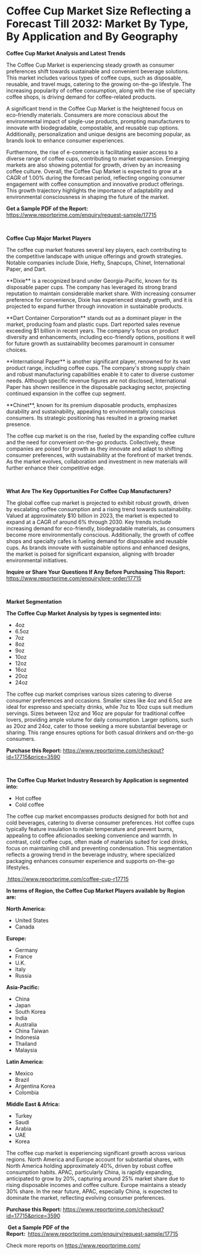 <p><h1>Coffee Cup Market Size Reflecting a Forecast Till 2032: Market By Type, By Application and By Geography</h1></p><p><strong>Coffee Cup Market Analysis and Latest Trends</strong></p>
<p><p>The Coffee Cup Market is experiencing steady growth as consumer preferences shift towards sustainable and convenient beverage solutions. This market includes various types of coffee cups, such as disposable, reusable, and travel mugs, catering to the growing on-the-go lifestyle. The increasing popularity of coffee consumption, along with the rise of specialty coffee shops, is driving demand for coffee-related products.</p><p>A significant trend in the Coffee Cup Market is the heightened focus on eco-friendly materials. Consumers are more conscious about the environmental impact of single-use products, prompting manufacturers to innovate with biodegradable, compostable, and reusable cup options. Additionally, personalization and unique designs are becoming popular, as brands look to enhance consumer experiences.</p><p>Furthermore, the rise of e-commerce is facilitating easier access to a diverse range of coffee cups, contributing to market expansion. Emerging markets are also showing potential for growth, driven by an increasing coffee culture. Overall, the Coffee Cup Market is expected to grow at a CAGR of 1.00% during the forecast period, reflecting ongoing consumer engagement with coffee consumption and innovative product offerings. This growth trajectory highlights the importance of adaptability and environmental consciousness in shaping the future of the market.</p></p>
<p><strong>Get a Sample PDF of the Report:&nbsp;</strong> <a href="https://www.reportprime.com/enquiry/request-sample/17715?utm_campaign=2769&utm_medium=2&utm_source=Github&utm_content=ia&utm_term=18032025&utm_id=coffee-cup">https://www.reportprime.com/enquiry/request-sample/17715</a></p>
<p>&nbsp;</p>
<p><strong>Coffee Cup Major Market Players</strong></p>
<p><p>The coffee cup market features several key players, each contributing to the competitive landscape with unique offerings and growth strategies. Notable companies include Dixie, Hefty, Snapcups, Chinet, International Paper, and Dart. </p><p>**Dixie** is a recognized brand under Georgia-Pacific, known for its disposable paper cups. The company has leveraged its strong brand reputation to maintain considerable market share. With increasing consumer preference for convenience, Dixie has experienced steady growth, and it is projected to expand further through innovation in sustainable products.</p><p>**Dart Container Corporation** stands out as a dominant player in the market, producing foam and plastic cups. Dart reported sales revenue exceeding $1 billion in recent years. The company's focus on product diversity and enhancements, including eco-friendly options, positions it well for future growth as sustainability becomes paramount in consumer choices.</p><p>**International Paper** is another significant player, renowned for its vast product range, including coffee cups. The company's strong supply chain and robust manufacturing capabilities enable it to cater to diverse customer needs. Although specific revenue figures are not disclosed, International Paper has shown resilience in the disposable packaging sector, projecting continued expansion in the coffee cup segment.</p><p>**Chinet**, known for its premium disposable products, emphasizes durability and sustainability, appealing to environmentally conscious consumers. Its strategic positioning has resulted in a growing market presence.</p><p>The coffee cup market is on the rise, fueled by the expanding coffee culture and the need for convenient on-the-go products. Collectively, these companies are poised for growth as they innovate and adapt to shifting consumer preferences, with sustainability at the forefront of market trends. As the market evolves, collaboration and investment in new materials will further enhance their competitive edge.</p></p>
<p>&nbsp;</p>
<p><strong>What Are The Key Opportunities For Coffee Cup Manufacturers?</strong></p>
<p><p>The global coffee cup market is projected to exhibit robust growth, driven by escalating coffee consumption and a rising trend towards sustainability. Valued at approximately $10 billion in 2023, the market is expected to expand at a CAGR of around 6% through 2030. Key trends include increasing demand for eco-friendly, biodegradable materials, as consumers become more environmentally conscious. Additionally, the growth of coffee shops and specialty cafes is fueling demand for disposable and reusable cups. As brands innovate with sustainable options and enhanced designs, the market is poised for significant expansion, aligning with broader environmental initiatives.</p></p>
<p><strong>Inquire or Share Your Questions If Any Before Purchasing This Report:</strong> <a href="https://www.reportprime.com/enquiry/pre-order/17715?utm_campaign=2769&utm_medium=2&utm_source=Github&utm_content=ia&utm_term=18032025&utm_id=coffee-cup">https://www.reportprime.com/enquiry/pre-order/17715</a></p>
<p>&nbsp;</p>
<p><strong>Market Segmentation</strong></p>
<p><strong>The Coffee Cup Market Analysis by types is segmented into:</strong></p>
<p><ul><li>4oz</li><li>6.5oz</li><li>7oz</li><li>8oz</li><li>9oz</li><li>10oz</li><li>12oz</li><li>16oz</li><li>20oz</li><li>24oz</li></ul></p>
<p><p>The coffee cup market comprises various sizes catering to diverse consumer preferences and occasions. Smaller sizes like 4oz and 6.5oz are ideal for espresso and specialty drinks, while 7oz to 10oz cups suit medium servings. Sizes between 12oz and 16oz are popular for traditional coffee lovers, providing ample volume for daily consumption. Larger options, such as 20oz and 24oz, cater to those seeking a more substantial beverage or sharing. This range ensures options for both casual drinkers and on-the-go consumers.</p></p>
<p><strong>Purchase this Report:&nbsp;</strong><a href="https://www.reportprime.com/checkout?id=17715&price=3590&utm_campaign=2769&utm_medium=2&utm_source=Github&utm_content=ia&utm_term=18032025&utm_id=coffee-cup">https://www.reportprime.com/checkout?id=17715&price=3590</a></p>
<p>&nbsp;</p>
<p><strong>The Coffee Cup Market Industry Research by Application is segmented into:</strong></p>
<p><ul><li>Hot coffee</li><li>Cold coffee</li></ul></p>
<p><p>The coffee cup market encompasses products designed for both hot and cold beverages, catering to diverse consumer preferences. Hot coffee cups typically feature insulation to retain temperature and prevent burns, appealing to coffee aficionados seeking convenience and warmth. In contrast, cold coffee cups, often made of materials suited for iced drinks, focus on maintaining chill and preventing condensation. This segmentation reflects a growing trend in the beverage industry, where specialized packaging enhances consumer experience and supports on-the-go lifestyles.</p></p>
<p><a href="https://www.reportprime.com/coffee-cup-r17715?utm_campaign=2769&utm_medium=2&utm_source=Github&utm_content=ia&utm_term=18032025&utm_id=coffee-cup">&nbsp;https://www.reportprime.com/coffee-cup-r17715</a></p>
<p><strong>In terms of Region, the Coffee Cup Market Players available by Region are:</strong></p>
<p>
    <p> <strong> North America: </strong>
        <ul>
            <li>United States</li>
            <li>Canada</li>
        </ul>
        </p> 
    <p> <strong> Europe: </strong>
        <ul>
            <li>Germany</li>
            <li>France</li>
            <li>U.K.</li>
            <li>Italy</li>
            <li>Russia</li>
        </ul>
        </p> 
    <p> <strong> Asia-Pacific: </strong>
        <ul>
            <li>China</li>
            <li>Japan</li>
            <li>South Korea</li>
            <li>India</li>
            <li>Australia</li>
            <li>China Taiwan</li>
            <li>Indonesia</li>
            <li>Thailand</li>
            <li>Malaysia</li>
        </ul>
        </p> 
    <p> <strong> Latin America: </strong>
        <ul>
            <li>Mexico</li>
            <li>Brazil</li>
            <li>Argentina Korea</li>
            <li>Colombia</li>
        </ul>
        </p> 
    <p> <strong> Middle East & Africa: </strong>
        <ul>
            <li>Turkey</li>
            <li>Saudi</li>
            <li>Arabia</li>
            <li>UAE</li>
            <li>Korea</li>
        </ul>
    </p>
    </p>
<p><p>The coffee cup market is experiencing significant growth across various regions. North America and Europe account for substantial shares, with North America holding approximately 40%, driven by robust coffee consumption habits. APAC, particularly China, is rapidly expanding, anticipated to grow by 20%, capturing around 25% market share due to rising disposable incomes and coffee culture. Europe maintains a steady 30% share. In the near future, APAC, especially China, is expected to dominate the market, reflecting evolving consumer preferences.</p></p>
<p><strong>Purchase this Report: </strong><a href="https://www.reportprime.com/checkout?id=17715&price=3590&utm_campaign=2769&utm_medium=2&utm_source=Github&utm_content=ia&utm_term=18032025&utm_id=coffee-cup">https://www.reportprime.com/checkout?id=17715&price=3590</a></p>
<p>&nbsp;<strong>Get a Sample PDF of the Report:&nbsp;&nbsp;</strong><a href="https://www.reportprime.com/enquiry/request-sample/17715?utm_campaign=2769&utm_medium=2&utm_source=Github&utm_content=ia&utm_term=18032025&utm_id=coffee-cup">https://www.reportprime.com/enquiry/request-sample/17715</a></p>
<p><strong></strong></p>
<p>Check more reports on <a href="https://www.reportprime.com/?utm_campaign=2769&utm_medium=2&utm_source=Github&utm_content=ia&utm_term=18032025&utm_id=coffee-cup">https://www.reportprime.com/</a></p>